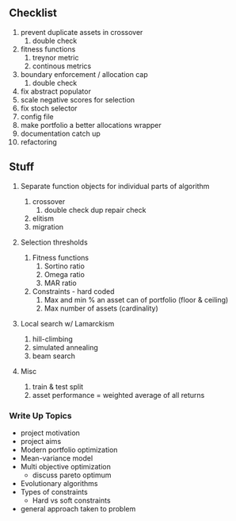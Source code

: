 ## Checklist
1. prevent duplicate assets in crossover
    1. double check
1. fitness functions
    1. treynor metric
    1. continous metrics
1. boundary enforcement / allocation cap
    1. double check
1. fix abstract populator
1. scale negative scores for selection
1. fix stoch selector
1. config file
1. make portfolio a better allocations wrapper
1. documentation catch up
1. refactoring

## Stuff
1. Separate function objects for individual parts of algorithm
    1. crossover
        1. double check dup repair check
    1. elitism
    1. migration
    
1. Selection thresholds 
    1. Fitness functions
        1. Sortino ratio
        1. Omega ratio
        1. MAR ratio
    1. Constraints - hard coded
        1. Max and min % an asset can of portfolio (floor & ceiling)
        1. Max number of assets (cardinality)
        
1. Local search w/ Lamarckism
    1. hill-climbing
    1. simulated annealing
    1. beam search
    
1. Misc
    1. train & test split
    1. asset performance = weighted average of all returns

### Write Up Topics
- project motivation
- project aims
- Modern portfolio optimization
- Mean-variance model
- Multi objective optimization
    - discuss pareto optimum
- Evolutionary algorithms
- Types of constraints
    - Hard vs soft constraints
- general approach taken to problem
